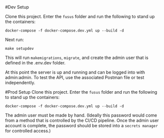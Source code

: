 #Dev Setup

Clone this project. Enter the `fusus` folder and run the following to stand up the containers:
```
docker-compose -f docker-compose.dev.yml up --build -d
```

Next run:
```
make setupdev
```
This will run `makemigrations`, `migrate`, and create the admin user that is defined in the .env.dev folder.

At this point the server is up and running and can be logged into with admin:admin. To test the API, use the associated 
Postman file or test independently.

#Prod Setup
Clone this project. Enter the `fusus` folder and run the following to stand up the containers:
```
docker-compose -f docker-compose.dev.yml up --build -d
```
The admin user must be made by hand. (Ideally this password would come from a method that is controlled by the CI/CD 
pipeline. Once the admin user account is complete, the password should be stored into a `secrets manager` for 
controlled access.)